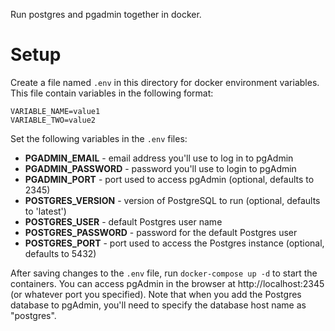 Run postgres and pgadmin together in docker.

# Setup

Create a file named `.env` in this directory for docker environment variables.  This file contain variables in the following format:
```
VARIABLE_NAME=value1
VARIABLE_TWO=value2
```

Set the following variables in the `.env` files:

   * **PGADMIN_EMAIL** - email address you'll use to log in to pgAdmin
   * **PGADMIN_PASSWORD** - password you'll use to login to pgAdmin
   * **PGADMIN_PORT** - port used to access pgAdmin (optional, defaults to 2345)
   * **POSTGRES_VERSION** - version of PostgreSQL to run (optional, defaults to 'latest')
   * **POSTGRES_USER** - default Postgres user name
   * **POSTGRES_PASSWORD** - password for the default Postgres user
   * **POSTGRES_PORT** - port used to access the Postgres instance (optional, defaults to 5432)

After saving changes to the `.env` file, run `docker-compose up -d` to start the containers.  You can access pgAdmin in the browser at http://localhost:2345 (or whatever port you specified).  Note that when you add the Postgres database to pgAdmin, you'll need to specify the database host name as "postgres".